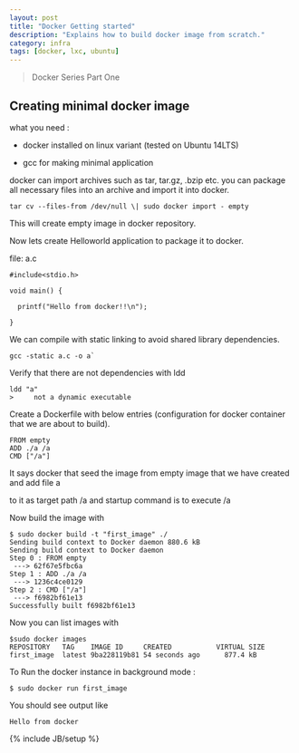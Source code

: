 ```yaml
---
layout: post
title: "Docker Getting started"
description: "Explains how to build docker image from scratch."
category: infra
tags: [docker, lxc, ubuntu]
---
```

>   Docker Series Part One



Creating minimal docker image
-----------------------------



what you need :

-   docker installed on linux variant (tested on Ubuntu 14LTS)

-   gcc for making minimal application



docker can import archives such as tar, tar.gz, .bzip etc. you can package all
necessary files into an archive and import it into docker.



`tar cv --files-from /dev/null \| sudo docker import - empty`

This will create empty image in docker repository.



Now lets create Helloworld application to package it to docker.

file: a.c

	#include<stdio.h>

	void main() { 

	  printf("Hello from docker!!\n");  

	}



We can compile with static linking to avoid shared library dependencies.

	gcc -static a.c -o a`

Verify that there are not dependencies with ldd

	ldd "a"
	>     not a dynamic executable



Create a Dockerfile with below entries (configuration for docker container that
we are about to build).

	FROM empty 
	ADD ./a /a 
	CMD ["/a"]



It says docker that seed the image from empty image that we have created and add
file a

to it as target path /a and startup command is to execute /a



Now build the image with

	$ sudo docker build -t "first_image" ./
	Sending build context to Docker daemon 880.6 kB 
	Sending build context to Docker daemon 
	Step 0 : FROM empty 
	 ---> 62f67e5fbc6a 
	Step 1 : ADD ./a /a 
	 ---> 1236c4ce0129 
	Step 2 : CMD ["/a"] 
	 ---> f6982bf61e13 
	Successfully built f6982bf61e13


Now you can list images with

	$sudo docker images
	REPOSITORY   TAG    IMAGE ID     CREATED           VIRTUAL SIZE 
	first_image  latest 9ba228119b81 54 seconds ago      877.4 kB
	


To Run the docker instance in background mode :

	$ sudo docker run first_image 



You should see output like

	Hello from docker




{% include JB/setup %}
